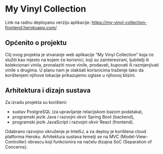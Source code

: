 # My Vinyl Collection

Link na radnu deployanu verziju aplikacije: https://my-vinyl-collection-frontend.herokuapp.com/

## Općenito o projektu

Cilj ovog projekta je stvaranje web aplikacije ”My Vinyl Collection” koja će služiti
kao mjesto na kojem će korisnici, koji su zainteresirani, ljubitelji ili kolekcionari vinila,
pronalaziti nove vinile, prodavati, kupovati ili razmjenjivati vinile s drugima.
U planu nam je olakšati korisnicima traženje tako da korištenjem njihove lokacije
prikazujemo oglase u njihovoj blizini.

## Arhitektura i dizajn sustava

Za izradu projekta su korišteni:
- sustav PostgreSQL (za upravljanje relacijskom bazom podataka),
- programski jezik Java i razvojni okvir Spring Boot (backend),
- programski jezik JavaScript i razvojni okvir React (frontend).

Odabrano razvojno okruženje je IntelliJ, a za deploy je korištena cloud platforma Heroku. 
Arhitektura sustava temelji se na MVC (Model-View-Controller) obrascu koji funkcionira na načelu dizajna SoC (Separation of Concerns).
